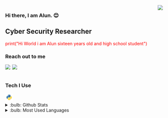 <img src="https://tenor.com/view/f-society-mask-glitch-logo-mr-robot-gif-10668875" align="right" widht="400" height="250">

### Hi there, I am Alun. :blush: 
## Cyber Security Researcher

<font color="red">print("Hi World i am Alun sixteen years old and high school student") </font>

### Reach out to me

[<img width="22" src="https://unpkg.com/simple-icons@v7/icons/youtube.svg" align="left" />][youtube]
[<img width="22" src="https://unpkg.com/simple-icons@v7/icons/discord.svg" align="left" />][discord]

<br />
<br />

### Tech I Use 
<img src="https://raw.githubusercontent.com/github/explore/80688e429a7d4ef2fca1e82350fe8e3517d3494d/topics/python/python.png" widht="25" height="25">

<details>
<summary>:bulb: Github Stats </summary>
<img src="https://github-readme-stats.vercel.app/api?username=AlunWulf&theme=radical">
</details>

<details>
<summary>:bulb: Most Used Languages </summary>
<img src="https://github-readme-stats.vercel.app/api/top-langs/?username=AlunWulf&layout=compact">
</details>

[discord]: https://discord.gg/V5ftTYFwXr
[youtube]: https://www.youtube.com/channel/UCqUEfN4QS6GpmLQF8r7_bnw



